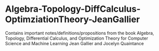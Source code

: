 # Algebra-Topology-DiffCalculus-OptimziationTheory-JeanGallier
Contains important notes/definitions/propositions from the book Algebra, Topology, Differential Calculus, and Optimization Theory for Computer Science and Machine Learning Jean Gallier and Jocelyn Quaintance
